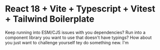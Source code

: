 # React 18 + Vite + Typescript + Vitest + Tailwind Boilerplate

Keep running into ESM/CJS issues with you dependencies? Run into a component library you want to use that doesn't have typings? 
How about you just want to challenge yourself tey do something new. I'm 

